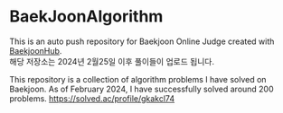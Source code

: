 # BaekJoonAlgorithm
This is an auto push repository for Baekjoon Online Judge created with [BaekjoonHub](https://github.com/BaekjoonHub/BaekjoonHub).</br>
해당 저장소는 2024년 2월25일 이후 풀이들이 업로드 됩니다.

This repository is a collection of algorithm problems I have solved on Baekjoon. As of February 2024, I have successfully solved around 200 problems.
https://solved.ac/profile/gkakcl74

